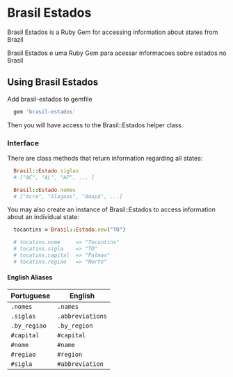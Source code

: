 # Brasil Estados
Brasil Estados is a Ruby Gem for accessing information about states from Brazil

Brasil Estados e uma Ruby Gem para acessar informacoes sobre estados no Brasil

## Using Brasil Estados

Add brasil-estados to gemfile

```ruby
  gem 'brasil-estados'
```

Then you will have access to the Brasil::Estados helper class.

### Interface

There are class methods that return information regarding all states:

```ruby
  Brasil::Estado.siglas
  # ["AC", "AL", "AP", ... ]

  Brasil::Estado.nomes
  # ["Acre", "Alagoas", "Amapá", ...]
```

You may also create an instance of Brasil::Estados to access information about an individual state:

```ruby
  tocantins = Brasil::Estado.new("TO")

  # tocatins.nome     => "Tocantins"
  # tocatins.sigla    => "TO"
  # tocatins.capital  => "Palmas"
  # tocatins.regiao   => "Norte"
```

#### English Aliases
| Portuguese | English |
|---|---|
| ```.nomes``` | ```.names``` |
| ```.siglas``` | ```.abbreviations``` |
| ```.by_regiao``` | ```.by_region``` |
| ```#capital``` | ```#capital``` |
| ```#nome``` | ```#name``` |
| ```#regiao``` | ```#region``` |
| ```#sigla``` | ```#abbreviation``` |
 